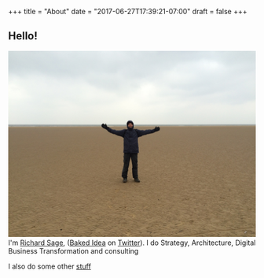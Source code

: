 +++
title = "About"
date = "2017-06-27T17:39:21-07:00"
draft = false
+++

## Hello!
![Photo of Richard Sage](/images/richardsage.jpg)
I'm [Richard Sage](https://www.linkedin.com/in/richardsage), ([Baked Idea](https://twitter.com/BakedIdea) on [Twitter](https://twitter.com/BakedIdea)).
I do Strategy, Architecture, Digital Business Transformation and consulting

I also do some other [stuff](/#stuff)


